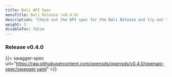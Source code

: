 ```yaml
---
title: Bali API Spec
menuTitle: Bali Release (v0.4.0)
description: "Check out the API spec for the Bali Release and try out the APIs without having to install the system."
weight: 3
disableToc: false
---
```


### Release v0.4.0


{{< swagger-spec url="https://raw.githubusercontent.com/opensds/opensds/v0.4.0/openapi-spec/swagger.yaml" >}}